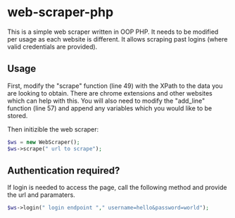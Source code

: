 # web-scraper-php

This is a simple web scraper written in OOP PHP. It needs to be modified per usage as each website is different. It allows scraping past logins (where valid credentials are provided).

## Usage
First, modify the "scrape" function (line 49) with the XPath to the data you are looking to obtain. There are chrome extensions and other websites which can help with this. You will also need to modify the "add_line" function (line 57) and append any variables which you would like to be stored.

Then initizible the web scraper:
```php
$ws = new WebScraper();
$ws->scrape(" url to scrape");
```
## Authentication required?
If login is needed to access the page, call the following method and provide the url and paramaters. 
```php
$ws->login(" login endpoint "," username=hello&password=world");
```
